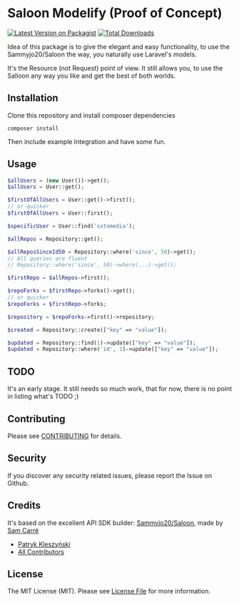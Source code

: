 # Saloon Modelify (Proof of Concept)

[![Latest Version on Packagist](https://img.shields.io/packagist/v/sxtnmedia/saloon-modelify.svg?style=flat-square)](https://packagist.org/packages/sxtnmedia/saloon-modelify)
[![Total Downloads](https://img.shields.io/packagist/dt/sxtnmedia/saloon-modelify.svg?style=flat-square)](https://packagist.org/packages/sxtnmedia/saloon-modelify)

Idea of this package is to give the elegant and easy functionality, to use the Sammyjo20/Saloon the way, you naturally use Laravel's models.

It's the Resource (not Request) point of view.
It still allows you, to use the Salloon any way you like and get the best of both worlds.

## Installation

Clone this repository and install composer dependencies

```
composer install
```

Then include example Integration and have some fun.

## Usage

```php
$allUsers = (new User())->get();
$allUsers = User::get();

$firstOfAllUsers = User::get()->first();
// or quicker
$firstOfAllUsers = User::first();

$specificUser = User::find('sxtnmedia');

$allRepos = Repository::get();

$allReposSinceId50 = Repository::where('since', 50)->get();
// All queries are fluent
// Repository::where('since', 50)->where(...)->get();

$firstRepo = $allRepos->first();

$repoForks = $firstRepo->forks()->get();
// or quicker
$repoForks = $firstRepo->forks;

$repository = $repoForks->first()->repository;

$created = Repository::create(["key" => "value"]);

$updated = Repository::find(1)->update(["key" => "value"]);
$updated = Repository::where('id', 1)->update(["key" => "value"]);
```

## TODO

It's an early stage. It still needs so much work, that for now, there is no point in listing what's TODO ;)

## Contributing

Please see [CONTRIBUTING](CONTRIBUTING.md) for details.

## Security

If you discover any security related issues, please report the Issue on Github.

## Credits

It's based on the excellent API SDK builder: [Sammyjo20/Saloon](https://github.com/sammyjo20/saloon), made by [Sam Carré](https://github.com/Sammyjo20)

-   [Patryk Kleszyński](https://github.com/sxtnmedia)
-   [All Contributors](../../contributors)

## License

The MIT License (MIT). Please see [License File](LICENSE.md) for more information.
